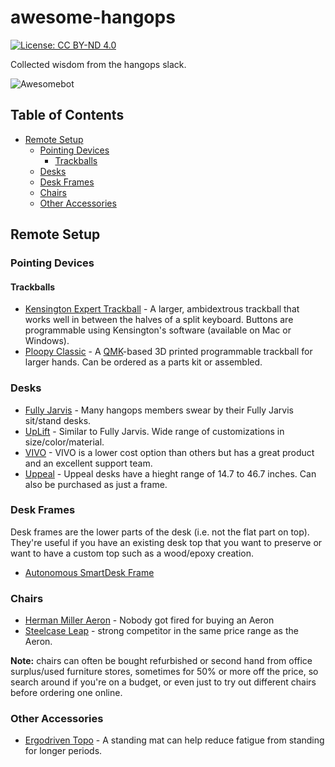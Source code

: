 # awesome-hangops

[![License: CC BY-ND 4.0](https://img.shields.io/badge/License-CC_BY--ND_4.0-lightgrey.svg)](https://creativecommons.org/licenses/by-nd/4.0/)

Collected wisdom from the hangops slack.

![Awesomebot](https://github.com/hangops/awesome-hangops/actions/workflows/awesomebot.yml/badge.svg)

<!-- START doctoc generated TOC please keep comment here to allow auto update -->
<!-- DON'T EDIT THIS SECTION, INSTEAD RE-RUN doctoc TO UPDATE -->
## Table of Contents

- [Remote Setup](#remote-setup)
  - [Pointing Devices](#pointing-devices)
    - [Trackballs](#trackballs)
  - [Desks](#desks)
  - [Desk Frames](#desk-frames)
  - [Chairs](#chairs)
  - [Other Accessories](#other-accessories)

<!-- END doctoc generated TOC please keep comment here to allow auto update -->

## Remote Setup

### Pointing Devices

#### Trackballs

- [Kensington Expert Trackball](https://www.kensington.com/en-ca/p/products/control/trackballs/expert-mouse-optical-trackball/) - A larger, ambidextrous trackball that works well in between the halves of a split keyboard. Buttons are programmable using Kensington's software (available on Mac or Windows).
- [Ploopy Classic](https://ploopy.co/classic-trackball/) - A [QMK](https://qmk.fm/)-based 3D printed programmable trackball for larger hands. Can be ordered as a parts kit or assembled.

### Desks

- [Fully Jarvis](https://www.fully.com/standing-desks/jarvis.html) - Many hangops members swear by their Fully Jarvis sit/stand desks.
- [UpLift](https://www.upliftdesk.com/) - Similar to Fully Jarvis. Wide range of customizations in size/color/material.
- [VIVO](https://vivo-us.com/) - VIVO is a lower cost option than others but has a great product and an excellent support team.
- [Uppeal](https://www.uppealdesign.com/) - Uppeal desks have a hieght range of 14.7 to 46.7 inches. Can also be purchased as just a frame. 

### Desk Frames

Desk frames are the lower parts of the desk (i.e. not the flat part on top). They're useful if you have an existing desk top that you want to preserve or want to have a custom top such as a wood/epoxy creation.

- [Autonomous SmartDesk Frame](https://www.autonomous.ai/standing-desks/diy-smart-desk-kit)

### Chairs

- [Herman Miller Aeron](https://www.hermanmiller.com/en_gb/products/seating/office-chairs/aeron-chairs/) - Nobody got fired for buying an Aeron
- [Steelcase Leap](https://www.steelcase.com/products/office-chairs/leap/) - strong competitor in the same price range as the Aeron.

**Note:** chairs can often be bought refurbished or second hand from office surplus/used furniture stores, sometimes for 50% or more off the price, so search around if you're on a budget, or even just to try out different chairs before ordering one online.

### Other Accessories

- [Ergodriven Topo](https://ergodriven.com/products/topo?variant=27365321411) - A standing mat can help reduce fatigue from standing for longer periods.
